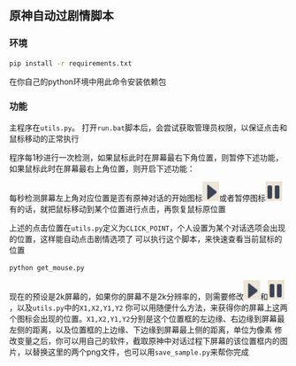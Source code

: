 ## 原神自动过剧情脚本

### 环境

```cmd
pip install -r requirements.txt
```
在你自己的python环境中用此命令安装依赖包

### 功能

主程序在`utils.py`。
打开`run.bat`脚本后，会尝试获取管理员权限，以保证点击和鼠标移动的正常执行

程序每1秒进行一次检测，如果鼠标此时在屏幕最右下角位置，则暂停下述功能，如果鼠标此时在屏幕最右上角位置，则开启下述功能：

每秒检测屏幕左上角对应位置是否有原神对话的开始图标![alt text](auto_png1.png)或者暂停图标![alt text](auto_png2.png)
有的话，就把鼠标移动到某个位置进行点击，再恢复鼠标原位置

上述的点击位置在`utils.py`定义为`CLICK_POINT`，个人设置为某个对话选项会出现的位置，这样能自动点击剧情选项了
可以执行这个脚本，来快速查看当前鼠标的位置
```cmd
python get_mouse.py
```

现在的预设是2k屏幕的，如果你的屏幕不是2k分辨率的，则需要修改![alt text](auto_png1.png)和![alt text](auto_png2.png)，以及`utils.py`中的`X1,X2,Y1,Y2`
你可以用随便什么方法，来获得你的屏幕上这两个图标会出现的位置。`X1,X2,Y1,Y2`分别是这个位置框的左边缘、右边缘到屏幕最左侧的距离，以及位置框的上边缘、下边缘到屏幕最上侧的距离，单位为像素
修改变量之后，你可以用自己的软件，截取原神中对话过程下屏幕的该位置框内的图片，以替换这里的两个png文件，也可以用`save_sample.py`来帮你完成
